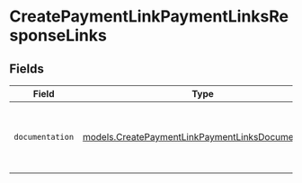 # CreatePaymentLinkPaymentLinksResponseLinks


## Fields

| Field                                                                                                        | Type                                                                                                         | Required                                                                                                     | Description                                                                                                  |
| ------------------------------------------------------------------------------------------------------------ | ------------------------------------------------------------------------------------------------------------ | ------------------------------------------------------------------------------------------------------------ | ------------------------------------------------------------------------------------------------------------ |
| `documentation`                                                                                              | [models.CreatePaymentLinkPaymentLinksDocumentation](../models/createpaymentlinkpaymentlinksdocumentation.md) | :heavy_check_mark:                                                                                           | The URL to the generic Mollie API error handling guide.                                                      |
